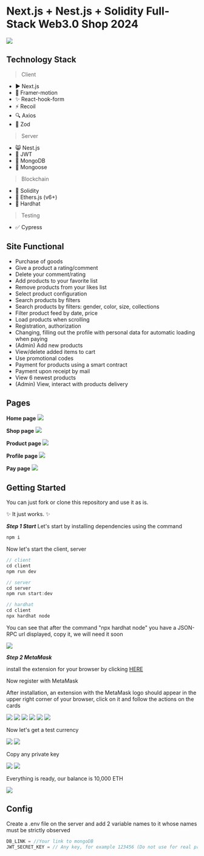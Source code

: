 <h1>Next.js + Nest.js + Solidity Full-Stack Web3.0 Shop 2024</h1>

![](./assets/baner.png)

## Technology Stack

> Client

<ul>
  <li>▶️ Next.js</li>
  <li>🌟 Framer-motion</li>
  <li>✨ React-hook-form</li>
  <li>⚡️ Recoil</li>
  <li>🔍 Axios</li>
  <li>💎 Zod</li>
</ul>

> Server

<ul>
  <li>😸 Nest.js</li>
  <li>🔑 JWT</li>
  <li>💾 MongoDB</li>
  <li>📣 Mongoose</li>
</ul>

> Blockchain

<ul>
  <li>🏦 Solidity</li>
  <li>💱 Ethers.js (v6+)</li>
  <li>👷 Hardhat</li>
</ul>

> Testing

<ul>
  <li>✅ Cypress</li>
</ul>

## Site Functional

<ul>
  <li>Purchase of goods</li>
  <li>Give a product a rating/comment</li>
  <li>Delete your comment/rating</li>
  <li>Add products to your favorite list</li>
  <li>Remove products from your likes list</li>
  <li>Select product configuration</li>
  <li>Search products by filters</li>
  <li>Search products by filters: gender, color, size, collections</li>
  <li>Filter product feed by date, price</li>
  <li>Load products when scrolling</li>
  <li>Registration, authorization</li>
  <li>Changing, filling out the profile with personal data for automatic loading when paying</li>
  <li>(Admin) Add new products</li>
  <li>View/delete added items to cart</li>
  <li>Use promotional codes</li>
  <li>Payment for products using a smart contract</li>
  <li>Payment upon receipt by mail</li>
    <li>View 6 newest products</li>
  <li>(Admin) View, interact with products delivery</li>
</ul>

## Pages

<b>Home page</b>
![](./assets/home%20page.gif)

<b>Shop page</b>
![](./assets/shop.gif)

<b>Product page</b>
![](./assets/product.gif)

<b>Profile page</b>
![](./assets/profile.gif)

<b>Pay page</b>
![](./assets/pay.gif)

## Getting Started

You can just fork or clone this repository and use it as is.

✨ It just works. ✨

**_Step 1 Start_**
Let's start by installing dependencies using the command

```js
npm i
```

Now let's start the client, server

```js
// client
cd client
npm run dev

// server
cd server
npm run start:dev

// hardhat
cd client
npx hardhat node
```
<p>You can see that after the command "npx hardhat node" you have a JSON-RPC url displayed, copy it, we will need it soon</p>

![](./assets/hardhat%20result.png)

**_Step 2 MetaMask_**

install the extension for your browser by clicking <a href="https://chromewebstore.google.com/detail/metamask/nkbihfbeogaeaoehlefnkodbefgpgknn?hl=ru&pli=1">HERE</a>

Now register with MetaMask

After installation, an extension with the MetaMask logo should appear in the upper right corner of your browser, click on it and follow the actions on the cards

![](./assets/utils.png)
![](./assets/m1.png)
![](./assets/m2.png)
![](./assets/m3.png)
![](./assets/m4.png)
![](./assets/m5.png)

Now let's get a test currency

![](./assets/m6.png)
![](./assets/m7.png)

Copy any private key

![](./assets/m8.png)
![](./assets/m9.png)

Everything is ready, our balance is 10,000 ETH

![](./assets/m10.png)

## Config

Create a .env file on the server and add 2 variable names to it whose names must be strictly observed
```js
DB_LINK = //Your link to mongoDB
JWT_SECRET_KEY = // Any key, for example 123456 (Do not use for real projects because it is very simple, use a password generator)
```